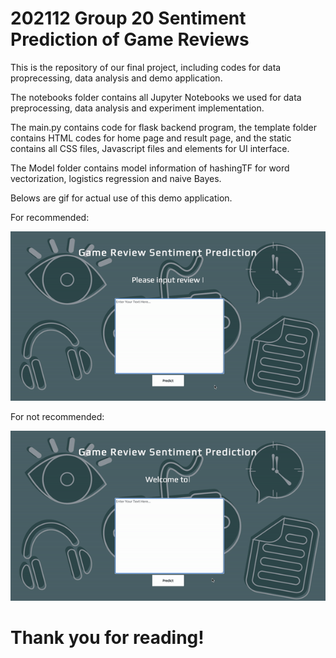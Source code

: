 # 202112 Group 20 Sentiment Prediction of Game Reviews

This is the repository of our final project, including codes for data proprecessing, data analysis and demo application.

The notebooks folder contains all Jupyter Notebooks we used for data preprocessing, data analysis and experiment implementation. 

The main.py contains code for flask backend program, the template folder contains HTML codes for home page and result page, and the static contains all CSS files, Javascript files and elements for UI interface.

The Model folder contains model information of hashingTF for word vectorization, logistics regression and naive Bayes.

Belows are gif for actual use of this demo application.

For recommended:

![Recommend](https://github.com/Sapphirine/202112-20-Sentiment-Prediction-of-Game-Reviews/blob/main/recommend.gif)

For not recommended:

![Not Recommend](https://github.com/Sapphirine/202112-20-Sentiment-Prediction-of-Game-Reviews/blob/main/notrecommend.gif)

# Thank you for reading!